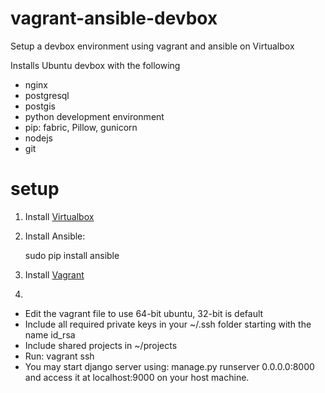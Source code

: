 # vagrant-ansible-devbox
Setup a devbox environment using vagrant and ansible on Virtualbox


Installs Ubuntu devbox with the following
* nginx
* postgresql 
* postgis
* python development environment
* pip: fabric, Pillow, gunicorn
* nodejs
* git

# setup

1) Install [Virtualbox](https://www.virtualbox.org/wiki/Downloads)

2) Install Ansible:
     
     sudo pip install ansible

3) Install [Vagrant](https://www.vagrantup.com/downloads.html)

4) 
- Edit the vagrant file to use 64-bit ubuntu, 32-bit is default
- Include all required private keys in your ~/.ssh folder starting with the name id_rsa
- Include shared projects in ~/projects
- Run: vagrant ssh 
- You may start django server using: manage.py runserver 0.0.0.0:8000  and access it at localhost:9000 on your host machine.
